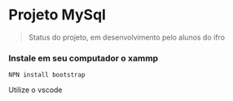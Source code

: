 # Projeto MySql
> Status do projeto, em desenvolvimento pelo alunos do ifro
### Instale em seu computador o xammp
```
NPN install bootstrap
```
Utilize o vscode
